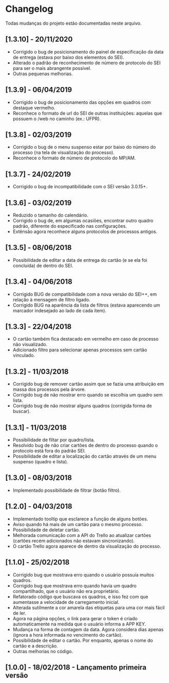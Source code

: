 # Changelog

Todas mudanças do projeto estão documentadas neste arquivo.

## [1.3.10] - 20/11/2020

- Corrigido o bug de posicionamento do painel de especificação da data de entrega (estava por baixo dos elementos do SEI).
- Alterado o padrão de reconhecimento de número de protocolo do SEI para ser o mais abrangente possível.
- Outras pequenas melhorias.

## [1.3.9] - 06/04/2019

- Corrigido o bug de posicionamento das opções em quadros com destaque vermelho.
- Reconhece o formato de url do SEI de outras instituições: aquelas que possuem o /web no caminho (ex.: UFPR).

## [1.3.8] - 02/03/2019

- Corrigido o bug de o menu suspenso estar por baixo do número do processo (na tela de visualização do processo).
- Reconhece o formato de número de protocolo do MP/AM.

## [1.3.7] - 24/02/2019

- Corrigido o bug de incompatibilidade com o SEI versão 3.0.15+.

## [1.3.6] - 03/02/2019

- Reduzido o tamanho do calendário.
- Corrigido o bug de, em algumas ocasiões, encontrar outro quadro padrão, diferente do especificado nas configurações.
- Extẽnsão agora reconhece alguns protocolos de processos antigos.

## [1.3.5] - 08/06/2018

- Possibilidade de editar a data de entrega do cartão (e se ela foi concluída) de dentro do SEI.

## [1.3.4] - 04/06/2018

- Corrigido BUG de compatibilidade com a nova versão do SEI++, em relação à mensagem de filtro ligado.
- Corrigido BUG na aparência da lista de filtros (estava aparecendo um marcador indesejado ao lado de cada item).

## [1.3.3] - 22/04/2018

- O cartão também fica destacado em vermelho em caso de processo não visualizado.
- Adicionado filtro para selecionar apenas processos sem cartão vinculado.

## [1.3.2] - 11/03/2018

- Corrigido bug de remover cartão assim que se fazia uma atribuição em massa dos processos pela árvore.
- Corrigido bug de não mostrar erro quando se escolhia um quadro sem lista.
- Corrigido bug de não mostrar alguns quadros (corrigida forma de buscar).

## [1.3.1] - 11/03/2018

- Possibilidade de filtar por quadro/lista.
- Resolvido bug de não criar cartões de dentro do processo quando o protocolo está fora do padrão SEI.
- Possibilidade de editar a localização do cartão através de um menu suspenso (quadro e lista).

## [1.3.0] - 08/03/2018

- Implementado possibilidade de filtrar (botão filtro).

## [1.2.0] - 04/03/2018

- Implementado tooltip que esclarece a função de alguns botões.
- Aviso quando há mais de um cartão para o mesmo processo.
- Possibilidade de deletar cartão.
- Melhorada comunicação com a API do Trello ao atualizar cartões (cartões recém adicionados não estavam sincronizando).
- O cartão Trello agora aparece de dentro da visualização do processo.

## [1.1.0] - 25/02/2018

- Corrigido bug que mostrava erro quando o usuário possuía muitos quadros.
- Corrigido bug que mostrava erro quando havia um quadro compartilhado, que o usuário não era proprietário.
- Refatorado código que buscava os quadros, e isso fez com que aumentasse a velocidade de carregamento inicial.
- Alterada sutilmente a cor amarela das etiquetas para uma cor mais fácil de ler.
- Agora na página opções, o link para gerar o token é criado automaticamente na medida que o usuário informa a APP KEY.
- Mudança na forma de contagem da data. Agora considera dias apenas (ignora a hora informada no vencimento do cartão).
- Possibilidade de editar o cartão. Por enquanto, apenas o nome do cartão e a descrição.
- Outras melhorias no código.

## [1.0.0] - 18/02/2018 - Lançamento primeira versão
